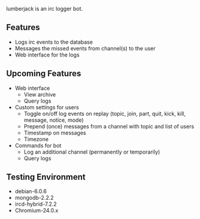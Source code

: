 lumberjack is an irc logger bot.

## Features

- Logs irc events to the database
- Messages the missed events from channel(s) to the user
- Web interface for the logs

## Upcoming Features

- Web interface
  - View archive
  - Query logs
- Custom settings for users
  - Toggle on/off log events on replay (topic, join, part, quit, kick, kill, message, notice, mode)
  - Prepend (once) messages from a channel with topic and list of users
  - Timestamp on messages
  - Timezone
- Commands for bot
  - Log an additional channel (permanently or temporarily)
  - Query logs

## Testing Environment

- debian-6.0.6
- mongodb-2.2.2
- ircd-hybrid-7.2.2
- Chromium-24.0.x
